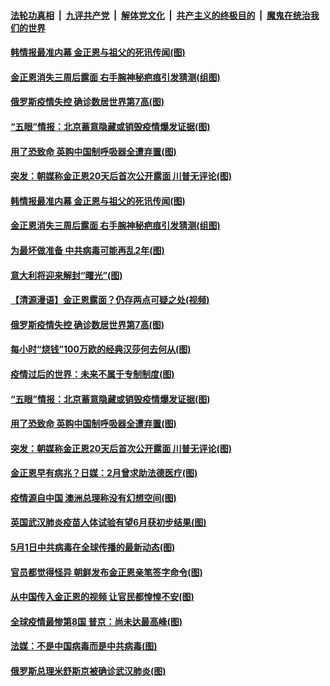####  [法轮功真相](../../../../basic/blob/master/README.md?t=05031001) &nbsp;|&nbsp; [九评共产党](../../../../9ping.md/blob/master/README.md?t=05031001) &nbsp;|&nbsp; [解体党文化](../../../../jtdwh.md/blob/master/README.md?t=05031001)  &nbsp;|&nbsp; [共产主义的终极目的](../../../../gczydzjmd.md/blob/master/README.md?t=05031001) &nbsp;|&nbsp; [魔鬼在统治我们的世界](../../../../mgztzwmdsj.md/blob/master/README.md?t=05031001) 

#### [韩情报最准内幕 金正恩与祖父的死讯传闻(图)](../pages/p9/931896.md?t=05031001) 

#### [金正恩消失三周后露面 右手腕神秘疤痕引发猜测(组图)](../pages/p9/931953.md?t=05031001) 

#### [俄罗斯疫情失控 确诊数居世界第7高(图)](../pages/p9/931899.md?t=05031001) 

#### [“五眼”情报：北京蓄意隐藏或销毁疫情爆发证据(图)](../pages/p9/931884.md?t=05031001) 

#### [用了恐致命 英购中国制呼吸器全遭弃置(图)](../pages/p9/931882.md?t=05031001) 

#### [突发：朝媒称金正恩20天后首次公开露面 川普无评论(图)](../pages/p9/931846.md?t=05031001) 

#### [韩情报最准内幕 金正恩与祖父的死讯传闻(图)](../pages/p9/931896.md?t=05031001) 

#### [金正恩消失三周后露面 右手腕神秘疤痕引发猜测(组图)](../pages/p9/931953.md?t=05031001) 

#### [为最坏做准备 中共病毒可能再乱2年(图)](../pages/p9/931887.md?t=05031001) 

#### [意大利将迎来解封“曙光”(图)](../pages/p9/931929.md?t=05031001) 

#### [【清源漫语】金正恩露面？仍存两点可疑之处(视频)](../pages/p9/931901.md?t=05031001) 

#### [俄罗斯疫情失控 确诊数居世界第7高(图)](../pages/p9/931899.md?t=05031001) 

#### [每小时“烧钱”100万欧的经典汉莎何去何从(图)](../pages/p9/931916.md?t=05031001) 

#### [疫情过后的世界：未来不属于专制制度(图)](../pages/p9/931903.md?t=05031001) 

#### [“五眼”情报：北京蓄意隐藏或销毁疫情爆发证据(图)](../pages/p9/931884.md?t=05031001) 

#### [用了恐致命 英购中国制呼吸器全遭弃置(图)](../pages/p9/931882.md?t=05031001) 

#### [突发：朝媒称金正恩20天后首次公开露面 川普无评论(图)](../pages/p9/931846.md?t=05031001) 

#### [金正恩早有病兆？日媒：2月曾求助法德医疗(图)](../pages/p9/931793.md?t=05031001) 

#### [疫情源自中国 澳洲总理称没有幻想空间(图)](../pages/p9/931845.md?t=05031001) 

#### [英国武汉肺炎疫苗人体试验有望6月获初步结果(图)](../pages/p9/931843.md?t=05031001) 

#### [5月1日中共病毒在全球传播的最新动态(图)](../pages/p9/931820.md?t=05031001) 

#### [官员都觉得怪异 朝鲜发布金正恩亲笔签字命令(图)](../pages/p9/931766.md?t=05031001) 

#### [从中国传入金正恩的视频 让官民都惶惶不安(图)](../pages/p9/931676.md?t=05031001) 

#### [全球疫情最惨第8国 普京：尚未达最高峰(图)](../pages/p9/931681.md?t=05031001) 

#### [法媒：不是中国病毒而是中共病毒(图)](../pages/p9/931693.md?t=05031001) 

#### [俄罗斯总理米舒斯京被确诊武汉肺炎(图)](../pages/p9/931704.md?t=05031001) 


